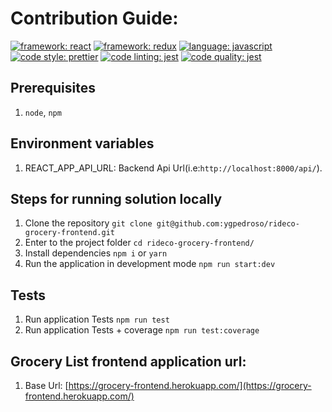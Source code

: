 # Contribution Guide:
[![framework: react](https://img.shields.io/badge/framework-react-ff69b4.svg)](https://reactjs.org/) [![framework: redux](https://img.shields.io/badge/framework-redux-551a8b.svg)](https://redux.js.org/) [![language: javascript](https://img.shields.io/badge/language-javascript-blue.svg)](https://www.javascript.com/) [![code style: prettier](https://img.shields.io/badge/code_style-prettier-ff69b4.svg)](https://github.com/prettier/prettier) [![code linting: jest](https://img.shields.io/badge/lint-eslint-blue.svg)](https://github.com/eslint/eslint)  [![code quality: jest](https://img.shields.io/badge/test-jest-ff69b4.svg)](https://facebook.github.io/jest/) 

## Prerequisites
1. `node`, `npm`

## Environment variables
1. REACT_APP_API_URL: Backend Api Url(i.e:`http://localhost:8000/api/`).

## Steps for running solution locally
1. Clone the repository `git clone git@github.com:ygpedroso/rideco-grocery-frontend.git`
2. Enter to the project folder `cd rideco-grocery-frontend/`
3. Install dependencies `npm i` or `yarn`
4. Run the application in development mode `npm run start:dev`

## Tests
1. Run application Tests `npm run test`
1. Run application Tests + coverage `npm run test:coverage`

## Grocery List frontend application url:
1. Base Url: [https://grocery-frontend.herokuapp.com/](https://grocery-frontend.herokuapp.com/)

